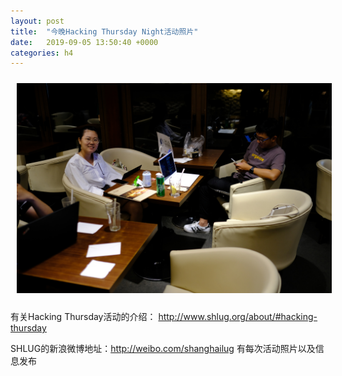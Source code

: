 ```yaml
---
layout: post
title:  "今晚Hacking Thursday Night活动照片"
date:   2019-09-05 13:50:40 +0000
categories: h4
---
```


[<img style='margin:10px;' src='https://raw.githubusercontent.com/shanghailug/res2019q3/master/j905.h4/j905_2144_0200+08.1920p.jpg'>](https://raw.githubusercontent.com/shanghailug/res2019q3/master/j905.h4/j905_2144_0200+08.JPG)

有关Hacking Thursday活动的介绍：
http://www.shlug.org/about/#hacking-thursday

SHLUG的新浪微博地址：http://weibo.com/shanghailug 有每次活动照片以及信息发布


